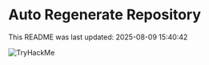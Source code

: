 # Auto Regenerate Repository

This README was last updated: 2025-08-09 15:40:42

 ![TryHackMe](https://tryhackme.com/badge/533634)